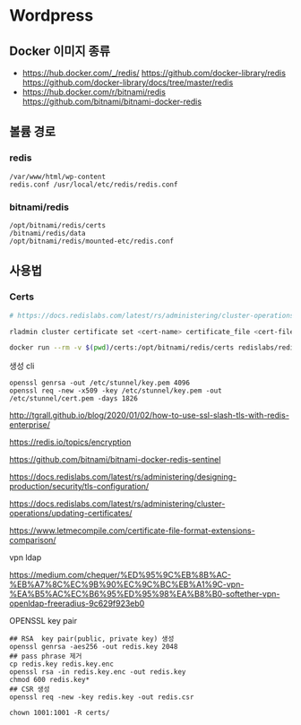 Wordpress
=========

## Docker 이미지 종류

* https://hub.docker.com/_/redis/
  https://github.com/docker-library/redis
  https://github.com/docker-library/docs/tree/master/redis
* https://hub.docker.com/r/bitnami/redis
  https://github.com/bitnami/bitnami-docker-redis

## 볼륨 경로

### redis

```
/var/www/html/wp-content
redis.conf /usr/local/etc/redis/redis.conf
```

### bitnami/redis

```
/opt/bitnami/redis/certs
/bitnami/redis/data
/opt/bitnami/redis/mounted-etc/redis.conf
```

## 사용법

### Certs

```bash
# https://docs.redislabs.com/latest/rs/administering/cluster-operations/updating-certificates/

rladmin cluster certificate set <cert-name> certificate_file <cert-file-name>.pem key_file <key-file-name>.pem

docker run --rm -v $(pwd)/certs:/opt/bitnami/redis/certs redislabs/redis rladmin cluster certificate set tmpcert certificate_file tmpcert.pem key_file tmpkey.pem

```

생성 cli
```
openssl genrsa -out /etc/stunnel/key.pem 4096
openssl req -new -x509 -key /etc/stunnel/key.pem -out /etc/stunnel/cert.pem -days 1826
```

http://tgrall.github.io/blog/2020/01/02/how-to-use-ssl-slash-tls-with-redis-enterprise/

https://redis.io/topics/encryption

https://github.com/bitnami/bitnami-docker-redis-sentinel

https://docs.redislabs.com/latest/rs/administering/designing-production/security/tls-configuration/

https://docs.redislabs.com/latest/rs/administering/cluster-operations/updating-certificates/

https://www.letmecompile.com/certificate-file-format-extensions-comparison/



vpn ldap

https://medium.com/chequer/%ED%95%9C%EB%8B%AC-%EB%A7%8C%EC%9B%90%EC%9C%BC%EB%A1%9C-vpn-%EA%B5%AC%EC%B6%95%ED%95%98%EA%B8%B0-softether-vpn-openldap-freeradius-9c629f923eb0

OPENSSL key pair
```
## RSA  key pair(public, private key) 생성
openssl genrsa -aes256 -out redis.key 2048
## pass phrase 제거
cp redis.key redis.key.enc
openssl rsa -in redis.key.enc -out redis.key
chmod 600 redis.key*
## CSR 생성
openssl req -new -key redis.key -out redis.csr

chown 1001:1001 -R certs/
```
